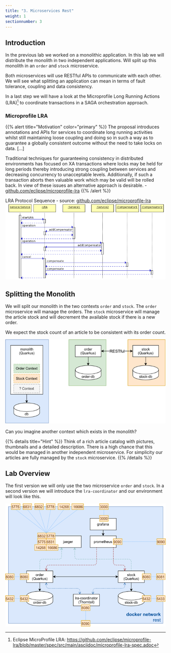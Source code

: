 ```yaml
---
title: "3. Microservices Rest"
weight: 1
sectionnumber: 3
---
```


## Introduction
In the previous lab we worked on a monolithic application. In this lab we will distribute the monolith in two independent applications. 
Will split up this monolith in an `order` and `stock` microservice.

Both microservices will use RESTful APIs to communicate with each other. We will see what splitting an application 
can mean in terms of fault tolerance, coupling and data consistency.

In a last step we will have a look at the Microprofile Long Running Actions (LRA)[^1] to coordinate transactions in a SAGA orchestration approach.


### Microprofile LRA

{{% alert title="Motivation" color="primary" %}} The proposal introduces annotations and APIs for services to coordinate long running activities whilst still maintaining loose coupling and doing so in such a way as to guarantee a globally consistent outcome without the need to take locks on data. [...] 

Traditional techniques for guaranteeing consistency in distributed environments has focused on XA transactions where locks may be held for long periods thereby introducing strong coupling between services and decreasing concurrency to unacceptable levels. Additionally, if such a transaction aborts then valuable work which may be valid will be rolled back. In view of these issues an alternative approach is desirable. - [github.com/eclipse/microprofile-lra](https://github.com/eclipse/microprofile-lra/blob/master/spec/src/main/asciidoc/microprofile-lra-spec.adoc) {{% /alert %}}

LRA Protocol Sequence - source: [github.com/eclipse/microprofile-lra](https://github.com/eclipse/microprofile-lra/blob/master/spec/src/main/asciidoc/images/lra.png)
![Environment](lra-sequence.png)

## Splitting the Monolith
We will split our monolith in the two contexts `order` and `stock`. The `order` microservice will manage the orders. The `stock` microservice will manage the article stock and will decrement the available stock if there is a new order.

We expect the stock count of an article to be consistent with its order count.

![Environment](split.png)


Can you imagine another context which exists in the monolith?

{{% details title="Hint" %}}
Think of a rich article catalog with pictures, thumbnails and a detailed description. There is a high chance that this would be managed in another independent microservice. For simplicity our articles are fully managed by the `stock` microservice.
{{% /details %}}

## Lab Overview

The first version we will only use the two microservice `order` and `stock`. In a second version we will introduce the `lra-coordinator` and our environment will look like this.

![Environment](rest-lra.png)

[^1]: Eclipse MicroProfile LRA: https://github.com/eclipse/microprofile-lra/blob/master/spec/src/main/asciidoc/microprofile-lra-spec.adoc